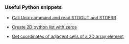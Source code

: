 ### Useful Python snippets

- [Call Unix command and read STDOUT and STDERR](call_unix_cmd_w_stdout_stderr.ipynb)

- [Create 2D python list with zeros](create_2d_list_w_zeros.ipynb)

- [Get coordinates of adjacent cells of a 2D array element](get_adj_cells_in_2d_array.ipynb)
